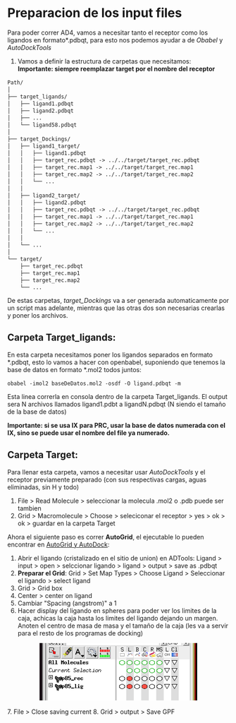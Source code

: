 # Preparacion de los input files
Para poder correr  AD4, vamos a necesitar tanto el receptor como los ligandos en formato*.pdbqt, para esto nos podemos ayudar a de *Obabel* y *AutoDockTools* <br>
1. Vamos a definir la estructura de carpetas que necesitamos: <br>
**Importante: siempre reemplazar target por el nombre del receptor** <br>

```
Path/
│
├── target_ligands/
│   ├── ligand1.pdbqt
│   ├── ligand2.pdbqt
│   ├── ...
│   └── ligand58.pdbqt
│
├── target_Dockings/
│   ├── ligand1_target/
│   │   ├── ligand1.pdbqt
│   │   ├── target_rec.pdbqt -> ../../target/target_rec.pdbqt
│   │   ├── target_rec.map1 -> ../../target/target_rec.map1
│   │   ├── target_rec.map2 -> ../../target/target_rec.map2
│   │   └── ...
│   │
│   ├── ligand2_target/
│   │   ├── ligand2.pdbqt
│   │   ├── target_rec.pdbqt -> ../../target/target_rec.pdbqt
│   │   ├── target_rec.map1 -> ../../target/target_rec.map1
│   │   ├── target_rec.map2 -> ../../target/target_rec.map2
│   │   └── ...
│   │
│   └── ...
│
└── target/
    ├── target_rec.pdbqt
    ├── target_rec.map1
    ├── target_rec.map2
    └── ...
```
De estas carpetas, *target_Dockings* va a ser generada automaticamente por un script mas adelante, mientras que las otras dos son necesarias crearlas y poner los archivos. <br>

## Carpeta Target_ligands:
En esta carpeta necesitamos poner los ligandos separados en formato *.pdbqt, esto lo vamos a hacer con openbabel, suponiendo que tenemos la base de datos en formato *.mol2 todos juntos: <br>
```
obabel -imol2 baseDeDatos.mol2 -osdf -O ligand.pdbqt -m
```
Esta linea correrla en consola dentro de la carpeta Target_ligands. El output sera N archivos llamados ligand1.pdbt a ligandN.pdbqt (N siendo el tamaño de la base de datos) <br>

**Importante: si se usa IX para PRC, usar la base de datos numerada con el IX, sino se puede usar el nombre del file ya numerado.**

## Carpeta Target:
Para llenar esta carpeta, vamos a necesitar usar *AutoDockTools* y el receptor previamente preparado (con sus respectivas cargas, aguas eliminadas, sin H y todo) <br>
1. File > Read Molecule > seleccionar la molecula .mol2 o .pdb puede ser tambien
2. Grid > Macromolecule > Choose > seleciconar el receptor > yes > ok > ok > guardar en la carpeta Target <br>

Ahora el siguiente paso es correr **AutoGrid**, el ejecutable lo pueden encontrar en [AutoGrid y AutoDock](docs/autodocksuite-4.2.6-x86_64Linux2.tar): <br>
1. Abrir el ligando (cristalizado en el sitio de union) en ADTools: Ligand > input > open > selccionar ligando > ligand > output > save as .pdbqt
2. **Preparar el Grid**: Grid > Set Map Types > Choose Ligand > Seleccionar el ligando > select ligand
3. Grid > Grid box
4. Center > center on ligand
5. Cambiar "Spacing (angstrom)" a 1
6. Hacer display del ligando en spheres para poder ver los limites de la caja, achicas la caja hasta los limites del ligando dejando un margen. Anoten el centro de masa de masa y el tamaño de la caja (les va a servir para el resto de los programas de docking)
   <p align="center"> 
</p>
<p align="center">
    <img src="spheres_adt.png" alt="Logo de mi proyecto" />
</p>
7. File > Close saving current
8. Grid > output > Save GPF


